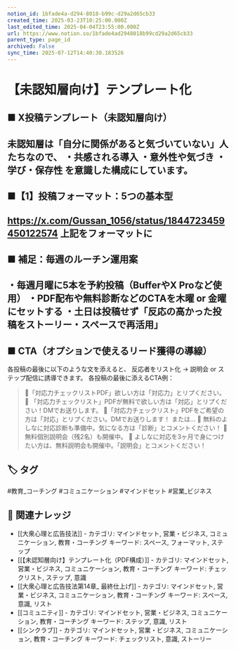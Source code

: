 ```yaml
---
notion_id: 1bfade4a-d294-8018-b99c-d29a2d65cb33
created_time: 2025-03-23T10:25:00.000Z
last_edited_time: 2025-04-04T23:55:00.000Z
url: https://www.notion.so/1bfade4ad2948018b99cd29a2d65cb33
parent_type: page_id
archived: False
sync_time: 2025-07-12T14:40:30.183526
---
```


# 【未認知層向け】テンプレート化

## ■ X投稿テンプレート（未認知層向け）
未認知層は「自分に関係があると気づいていない」人たちなので、
・共感される導入
・意外性や気づき
・学び・保存性
を意識した構成にしています。
---
## ■【1】投稿フォーマット：5つの基本型
https://x.com/Gussan_1056/status/1844723459450122574
上記をフォーマットに
---
## ■ 補足：毎週のルーチン運用案
・毎週月曜に5本を予約投稿（BufferやX Proなど使用）
・PDF配布や無料診断などのCTAを木曜 or 金曜にセットする
・土日は投稿せず「反応の高かった投稿をストーリー・スペースで再活用」
---
## ■ CTA（オプションで使えるリード獲得の導線）
各投稿の最後に以下のような文を添えると、
反応者をリスト化 → 説明会 or ステップ配信に誘導できます。
各投稿の最後に添えるCTA例：
> 📝「対応力チェックリストPDF」欲しい方は「対応力」とリプください。
> 📩 「対応力チェックリスト」PDFが無料で欲しい方は「対応」とリプください！DMでお送りします。
> 📝「対応力チェックリスト」PDFをご希望の方は「対応」とリプください。DMでお送りします！
または…
> 🎯 無料のよしなに対応診断も準備中。気になる方は「診断」とコメントください！
> 📩 無料個別説明会（残2名）も開催中。
> 🎯 よしなに対応を3ヶ月で身につけたい方は、無料説明会も開催中。「説明会」とコメントください！

## 🏷️ タグ
#教育_コーチング #コミュニケーション #マインドセット #営業_ビジネス

## 🔗 関連ナレッジ
- [[大衆心理と広告技法]] - カテゴリ: マインドセット, 営業・ビジネス, コミュニケーション, 教育・コーチング キーワード: スペース, フォーマット, ステップ
- [[【未認知層向け】テンプレート化（PDF構成）]] - カテゴリ: マインドセット, 営業・ビジネス, コミュニケーション, 教育・コーチング キーワード: チェックリスト, ステップ, 意識
- [[大衆心理と広告技法第14章_ 最終仕上げ]] - カテゴリ: マインドセット, 営業・ビジネス, コミュニケーション, 教育・コーチング キーワード: スペース, 意識, リスト
- [[コミュニティ]] - カテゴリ: マインドセット, 営業・ビジネス, コミュニケーション, 教育・コーチング キーワード: ステップ, 意識, リスト
- [[シンクラブ]] - カテゴリ: マインドセット, 営業・ビジネス, コミュニケーション, 教育・コーチング キーワード: チェックリスト, 意識, ストーリー
